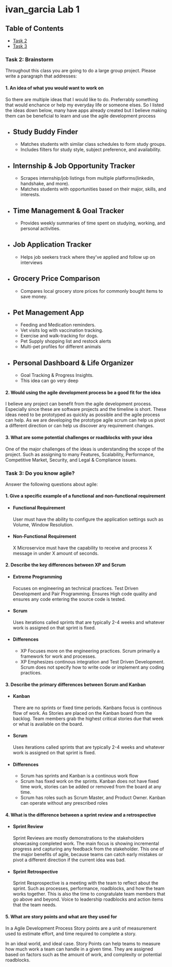 # ivan_garcia Lab 1

## Table of Contents
 - [Task 2](#task2)
 - [Task 3](#task3)

### Task 2: Brainstorm
Throughout this class you are going to do a large group project. Please write a paragraph that addresses:

#### 1. An idea of what you would want to work on 

So there are multiple ideas that I would like to do. Preferrably something that would enchance or help my everyday life or someone elses. So I listed the ideas down below, many have apps already created but I believe making them can be beneficial to learn and use the agile development process

- Study Buddy Finder
    -
    - Matches students with similar class schedules to form study groups.
    - Includes filters for study style, subject preference, and availability.

- Internship & Job Opportunity Tracker
    -
    - Scrapes internship/job listings from multiple platforms(linkedin, handshake, and more).
    - Matches students with opportunities based on their major, skills, and interests.
- Time Management & Goal Tracker
    -
    - Provides weekly summaries of time spent on studying, working, and personal activities.
- Job Application Tracker
    -
    - Helps job seekers track where they've applied and follow up on interviews
- Grocery Price Comparison
    -
    - Compares local grocery store prices for commonly bought items to save money.
- Pet Management App
    -
    - Feeding and Medication reminders.
    - Vet visits log with vaccination tracking.
    - Exercise and walk-tracking for dogs.
    - Pet Supply shopping list and restock alerts
    - Multi-pet profiles for different animals
- Personal Dashboard & Life Organizer
    -
    - Goal Tracking & Progress Insights.
    - This idea can go very deep

#### 2. Would using the agile development process be a good fit for the idea

I believe any project can benefit from the agile development process. Especially since these are software projects and the timeline is short. These ideas need to be prototyped as quickly as possible and the agile process can help. As we are developing the prototype agile scrum can help us pivot a different direction or can help us discover any requirement changes. 

#### 3. What are some potential challenges or roadblocks with your idea

One of the major challenges of the ideas is understanding the scope of the project. Such as assigning to many Features, Scalability, Performance, Competitive Market, Security, and Legal & Compliance issues.

### Task 3: Do you know agile?
Answer the following questions about agile:

#### 1. Give a specific example of a functional and non-functional requirement

- #### Functional Requirement
    User must have the ability to configure the application settings such as Volume, Window Resolution.
- #### Non-Functional Requirement
    X Microservice must have the capability to receive and process X message in under X amount of seconds.

#### 2. Describe the key differences between XP and Scrum
- #### Extreme Programming
    Focuses on engineering an technical practices. Test Driven Development and Pair Programming. Ensures High code quality and ensures any code entering the source code is tested.

- #### Scrum
    Uses iterations called sprints that are typically 2-4 weeks and whatever work is assigned on that sprint is fixed.

- #### Differences
    - XP Focuses more on the engineering practices. Scrum primarily a framework for work and processes.
    - XP Emphesizes continous integration and Test Driven Development. Scrum does not specify how to write code or implement any coding practices.

#### 3. Describe the primary differences between Scrum and Kanban
 - #### Kanban
    There are no sprints or fixed time periods. Kanbans focus is continous flow of work. As Stories are placed on the Kanban board from the backlog. Team members grab the highest critical stories due that week or what is available on the board.
 - #### Scrum
    Uses iterations called sprints that are typically 2-4 weeks and whatever work is assigned on that sprint is fixed.
 - #### Differences
    - Scrum has sprints and Kanban is a continous work flow
    - Scrum has fixed work on the sprints. Kanban does not have fixed time work, stories can be added or removed from the board at any time.
    - Scrum has roles such as Scrum Master, and Product Owner. Kanban can operate without any prescribed roles

#### 4. What is the difference between a sprint review and a retrospective
 - #### Sprint Review
    Sprint Reviews are mostly demonstrations to the stakeholders showcasing completed work. The main focus is showing incremental progress and capturing any feedback from the stakeholder. This one of the major benefits of agile, because teams can catch early mistakes or pivot a different direction if the current idea was bad.
 - #### Sprint Retrospective
    Sprint Resprospective is a meeting with the team to reflect about the sprint. Such as processes, performance, roadblocks, and how the team works together. This is also the time to congratulate team members that go above and beyond. Voice to leadership roadblocks and action items that the team needs.

#### 5. What are story points and what are they used for

In a Agile Development Process Story points are a unit of measurement used to estimate effort, and time required to complete a story.

In an ideal world, and ideal case. Story Points can help teams to measure how much work a team can handle in a given time. They are assigned based on factors such as the amount of work, and complexity or potential roadblocks. 


